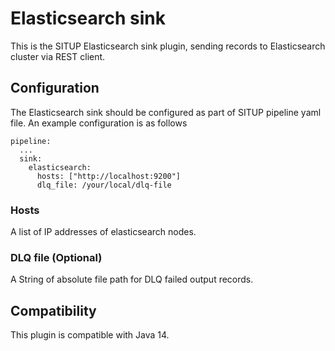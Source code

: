 # Elasticsearch sink

This is the SITUP Elasticsearch sink plugin, sending records to Elasticsearch cluster via REST client.

## Configuration

The Elasticsearch sink should be configured as part of SITUP pipeline yaml file. An example configuration is as follows

```$xslt
pipeline:
  ...
  sink:
    elasticsearch:
      hosts: ["http://localhost:9200"]
      dlq_file: /your/local/dlq-file
``` 

### Hosts

A list of IP addresses of elasticsearch nodes.

### DLQ file (Optional)

A String of absolute file path for DLQ failed output records.

## Compatibility

This plugin is compatible with Java 14.